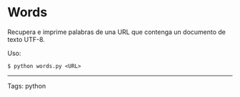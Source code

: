 # Words
Recupera e imprime palabras de una URL que contenga un documento de texto UTF-8.

Uso:
```
$ python words.py <URL>
```

---

Tags: python
